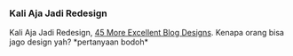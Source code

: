 ### Kali Aja Jadi Redesign

Kali Aja Jadi Redesign, [45 More Excellent Blog Designs](http://www.smashingmagazine.com/2008/02/20/45-more-excellent-blog-designs/). Kenapa orang bisa jago design yah? \*pertanyaan bodoh\*

<!-- METADATA: {"time": "2008-02-21 02:53:28", "title": "Kali Aja Jadi Redesign"} -->
